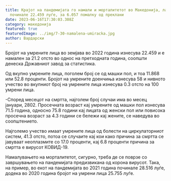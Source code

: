 ```yaml
---
title: Крајот на пандемијата го намали и морталитетот во Македонија, лани
  починале 22.459 луѓе, за 6.057 помалку од преклани
date: 2023-06-16T17:30:03.308Z
category: македонија
featured: true
featuredImage: ../img/7-30-namalena-umiracka.jpg
author: Вардарски
---
```

<!--StartFragment-->

Бројот на умрените лица во земјава во 2022 година изнесува 22.459 и е намален за 21.2 отсто во однос на претходната година, соопшти денеска Државниот завод за статистика.

Од вкупно умрените лица, поголем број се од машки пол, и тоа 11.868 или 52.8 проценти. Бројот на умрените доенчиња изнесува 58 и нивното учество во вкупниот број на умрените лица изнесува 0.3 отсто на 100 умрени лица.

\-Според месецот на смртта, најголем број случаи има во месец јануари, 2802. Просечната возраст кај умрените од машки пол изнесува 71.5 година, односно 75.8 години кај лицата од женски пол или повисока просечна возраст за 4.3 години се бележи кај жените, се наведува во соопштението.

Најголемо учество имаат умрените лица од болести на циркулаторниот систем, 41.3 отсто, потоа се случаите кај кои како причина за смртта се јавуваат неоплазмите со 17.0 проценти, кај 6.8 проценти причина за смртта е вирусот КОВИД-19.

<!--EndFragment--><!--StartFragment-->

Намалувањето на морталитетот, сигурно, треба де се поврзе со завршувањето на пандемијата предизвикана од корона вирусот. Така, на пример, во екот на пандемијата во 2021 година починале 28.516 луѓе, додека во 2020 година бројот на умрени лица 25.755 луѓе.

<!--EndFragment-->